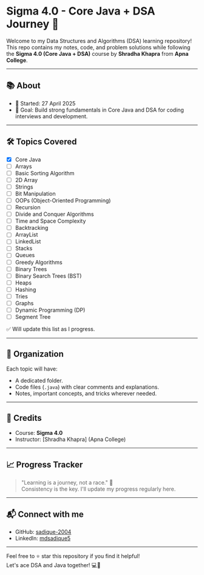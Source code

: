 # Sigma 4.0 - Core Java + DSA Journey 🚀

Welcome to my Data Structures and Algorithms (DSA) learning repository!  
This repo contains my notes, code, and problem solutions while following the **Sigma 4.0 (Core Java + DSA)** course by **Shradha Khapra** from **Apna College**.

---

## 📚 About

- 📅 Started: 27 April 2025
- 🎯 Goal: Build strong fundamentals in Core Java and DSA for coding interviews and development.

---

## 🛠️ Topics Covered

- [x] Core Java
- [ ] Arrays
- [ ] Basic Sorting Algorithm
- [ ] 2D Array
- [ ] Strings
- [ ] Bit Manipulation
- [ ] OOPs (Object-Oriented Programming)
- [ ] Recursion
- [ ] Divide and Conquer Algorithms
- [ ] Time and Space Complexity
- [ ] Backtracking
- [ ] ArrayList
- [ ] LinkedList
- [ ] Stacks
- [ ] Queues
- [ ] Greedy Algorithms
- [ ] Binary Trees
- [ ] Binary Search Trees (BST)
- [ ] Heaps
- [ ] Hashing
- [ ] Tries
- [ ] Graphs
- [ ] Dynamic Programming (DP)
- [ ] Segment Tree

✅ Will update this list as I progress.

---

## 📂 Organization

Each topic will have:
- A dedicated folder.
- Code files (`.java`) with clear comments and explanations.
- Notes, important concepts, and tricks wherever needed.

---

## 🌟 Credits

- Course: **Sigma 4.0**
- Instructor: [Shradha Khapra] (Apna College)

---

## 📈 Progress Tracker

> "Learning is a journey, not a race." 🚀  
Consistency is the key. I'll update my progress regularly here.

---

## 📬 Connect with me

- GitHub: [sadique-2004](https://github.com/sadique-2004)
- LinkedIn: [mdsadique5](https://www.linkedin.com/in/mdsadique5) <!-- Update with your LinkedIn link if you want -->

---

Feel free to ⭐️ star this repository if you find it helpful!  
Let's ace DSA and Java together! 💻🎯
